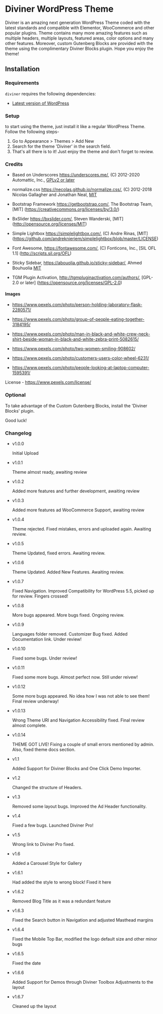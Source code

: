 
Diviner WordPress Theme
===

Diviner is an amazing next generation WordPress Theme coded with the latest standards and compatible with Elementor, WooCommerce and other popular plugins. Theme contains many more amazing features such as multiple headers, multiple layouts, featured areas, color options and many other features. Moreover, custom Gutenberg Blocks are provided with the theme using the complimentary Diviner Blocks plugin. Hope you enjoy the theme!

Installation
---------------

### Requirements

`diviner` requires the following dependencies:

- [Latest version of WordPress](https://wordpress.org/download)


### Setup

to start using the theme, just install it like a regular WordPress Theme. Follow the following steps-

1. Go to Appearance > Themes > Add New
2. Search for the theme 'Diviner' in the search field.
3. That's all there is to it! Just enjoy the theme and don't forget to review.


### Credits

* Based on Underscores https://underscores.me/, (C) 2012-2020 Automattic, Inc., [GPLv2 or later](https://www.gnu.org/licenses/gpl-2.0.html)

* normalize.css https://necolas.github.io/normalize.css/, (C) 2012-2018 Nicolas Gallagher and Jonathan Neal, [MIT](https://opensource.org/licenses/MIT)

* Bootstrap Framework https://getbootstrap.com/, The Bootstrap Team, [MIT] (https://creativecommons.org/licenses/by/3.0/)

* BxSlider https://bxslider.com/, Steven Wanderski, [MIT] (http://opensource.org/licenses/MIT)

* Simple Lightbox https://simplelightbox.com/, (C) Andre Rinas, [MIT] (https://github.com/andreknieriem/simplelightbox/blob/master/LICENSE)

* Font Awesome, https://fontawesome.com/, (C) Fonticons, Inc., [SIL OFL 1.1] (http://scripts.sil.org/OFL)

* Sticky Sidebar, https://abouolia.github.io/sticky-sidebar/, Ahmed Bouhuolia [MIT](http://chibicode.mit-license.org/)

* TGM Plugin Activation, http://tgmpluginactivation.com/authors/, [GPL-2.0 or later] (https://opensource.org/licenses/GPL-2.0)

#### Images

* https://www.pexels.com/photo/person-holding-laboratory-flask-2280571/

* https://www.pexels.com/photo/group-of-people-eating-together-3184195/

* https://www.pexels.com/photo/man-in-black-and-white-crew-neck-shirt-beside-woman-in-black-and-white-zebra-print-5082615/

* https://www.pexels.com/photo/two-women-smiling-908602/

* https://www.pexels.com/photo/customers-users-color-wheel-6231/

* https://www.pexels.com/photo/people-looking-at-laptop-computer-1595391/

License - https://www.pexels.com/license/


### Optional

To take advantage of the Custom Gutenberg Blocks, install the 'Diviner Blocks' plugin.

Good luck!


### Changelog

* v1.0.0

    Initial Upload

* v1.0.1

    Theme almost ready, awaiting review

* v1.0.2

    Added more features and further development, awaiting review

* v1.0.3

    Added more features ad WooCommerce Support, awaiting review

* v1.0.4

    Theme rejected. Fixed mistakes, errors and uploaded again. Awaiting review.
    
* v1.0.5
	
	Theme Updated, fixed errors. Awaiting review.
	
* v1.0.6

	Theme Updated. Added New Features. Awaiting review.
	
* v1.0.7

	Fixed Navigation. Improved Compatibility for WordPress 5.5, picked up for review. Fingers crossed!
	
* v1.0.8
	
	More bugs appeared. More bugs fixed. Ongoing review.
	
* v1.0.9

	Languages folder removed. Customizer Bug fixed. Added Documentation link. Under review!
	
* v1.0.10

	Fixed some bugs. Under review!
	
* v1.0.11

	Fixed some more bugs. Almost perfect now. Still under reivew!
	
* v1.0.12

	Some more bugs appeared. No idea how I was not able to see them! Final review underway!
	
* v1.0.13

	Wrong Theme URI and Navigation Accessibility fixed. Final review almost complete.

* v1.0.14
	
	THEME GOT LIVE! Fixing a couple of small errors mentioned by admin. Also, fixed theme docs section.
	
* v1.1
	
	Added Support for Diviner Blocks and One Click Demo Importer.
	
* v1.2
	
	Changed the structure of Headers.
	
* v1.3
	
	Removed some layout bugs. Improved the Ad Header functionality.
	
* v1.4

	Fixed a few bugs. Launched Diviner Pro!
	
* v1.5
	
	Wrong link to Diviner Pro fixed.
	
* v1.6

	Added a Carousel Style for Gallery
	
* v1.6.1

	Had added the style to wrong block! Fixed it here

* v1.6.2
	
	Removed Blog Title as it was a redundant feature
	
* v1.6.3
	
	Fixed the Search button in Navigation and adjusted Masthead margins
	
* v1.6.4

	Fixed the Mobile Top Bar, modified the logo default size and other minor bugs
	
* v1.6.5

	Fixed the date
	
* v1.6.6

	Added Support for Demos through Diviner Toolbox
	Adjustments to the layout
	
* v1.6.7

	Cleaned up the layout
